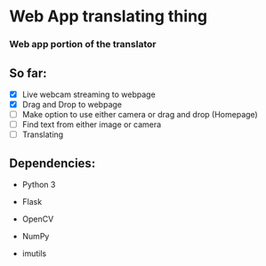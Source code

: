 # Web App translating thing

### Web app portion of the translator

## So far:
- [x] Live webcam streaming to webpage
- [x] Drag and Drop to webpage
- [ ] Make option to use either camera or drag and drop (Homepage)
- [ ] Find text from either image or camera
- [ ] Translating

## Dependencies:
* Python 3

* Flask

* OpenCV

* NumPy

* imutils

